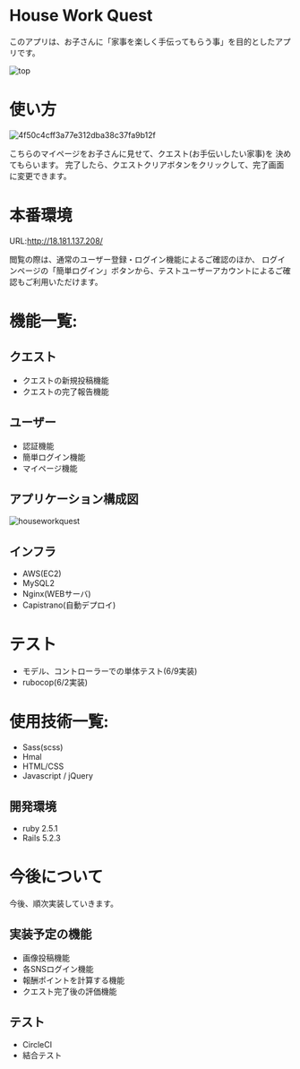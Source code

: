
# House Work Quest
このアプリは、お子さんに「家事を楽しく手伝ってもらう事」を目的としたアプリです。

![top](https://user-images.githubusercontent.com/63326271/84291890-ab84eb80-ab80-11ea-98df-bb8050bd6519.jpg)


# 使い方
![4f50c4cff3a77e312dba38c37fa9b12f](https://user-images.githubusercontent.com/63326271/84291012-7b891880-ab7f-11ea-84c8-fc33ca381eeb.gif)

こちらのマイページをお子さんに見せて、クエスト(お手伝いしたい家事)を
決めてもらいます。
完了したら、クエストクリアボタンをクリックして、完了画面に変更できます。

# 本番環境
URL:http://18.181.137.208/

閲覧の際は、通常のユーザー登録・ログイン機能によるご確認のほか、
ログインページの「簡単ログイン」ボタンから、テストユーザーアカウントによるご確認もご利用いただけます。

# 機能一覧:

## クエスト
- クエストの新規投稿機能
- クエストの完了報告機能

## ユーザー
- 認証機能
- 簡単ログイン機能
- マイページ機能

## アプリケーション構成図
![houseworkquest](https://user-images.githubusercontent.com/63326271/84290118-4203dd80-ab7e-11ea-927d-85d4b9b66937.jpg)

## インフラ
- AWS(EC2)
- MySQL2
- Nginx(WEBサーバ)
- Capistrano(自動デプロイ)

# テスト
- モデル、コントローラーでの単体テスト(6/9実装)
- rubocop(6/2実装)

# 使用技術一覧:
- Sass(scss)
- Hmal
- HTML/CSS
- Javascript / jQuery

## 開発環境
- ruby 2.5.1
- Rails 5.2.3

# 今後について
今後、順次実装していきます。

## 実装予定の機能
- 画像投稿機能
- 各SNSログイン機能
- 報酬ポイントを計算する機能
- クエスト完了後の評価機能

## テスト
- CircleCI
- 結合テスト

